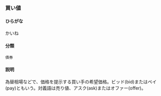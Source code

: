 <div style="display:none;">

## [あ行](securities-terms?id=あ行)
## [か行](securities-terms?id=か行)

</div>

### 買い値

#### ひらがな

かいね

#### 分類

`債券`

#### 説明

為替相場などで、価格を提示する買い手の希望価格。ビッド(bid)またはペイ(pay)ともいう。対義語は売り値、アスク(ask)またはオファー(offer)。

<div style="display:none;">

## [さ行](securities-terms?id=さ行)
## [た行](securities-terms?id=た行)
## [な行](securities-terms?id=な行)
## [は行](securities-terms?id=は行)
## [ま行](securities-terms?id=ま行)
## [や行](securities-terms?id=や行)
## [ら行](securities-terms?id=ら行)
## [わ行](securities-terms?id=わ行)
## [英数字・記号](securities-terms?id=英数字・記号)

</div>

